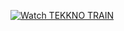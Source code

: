 [![Watch TEKKNO TRAIN](https://i.imgur.com/your-thumbnail.png)](https://www.youtube.com/watch?v=CFlhlZbeKgE)


